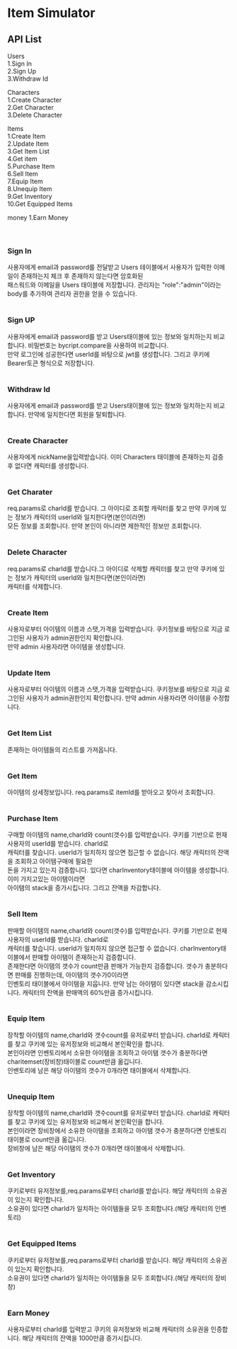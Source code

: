 # Item Simulator


## API List
Users<br>
1.Sign In<br>
2.Sign Up<br>
3.Withdraw Id<br>

Characters<br>
1.Create Character<br>
2.Get Character<br>
3.Delete Character<br>

Items<br>
1.Create Item<br>
2.Update Item<br>
3.Get Item List<br>
4.Get item<br>
5.Purchase Item<br>
6.Sell Item<br>
7.Equip Item<br>
8.Unequip Item<br>
9.Get Inventory<br>
10.Get Equipped Items<br>

money
1.Earn Money<br>
<br>
<br>

### Sign In
사용자에게 email과 password를 전달받고 Users 테이블에서 사용자가 입력한 이메일이 존재하는지 체크 후 존재하지 않는다면 암호화된<br>
패스워드와 이메일을 Users 태이블에 저장합니다. 관리자는 "role":"admin"이라는 body를 추가하여 관리자 권한을 얻을 수 있습니다.
<br>
<br>
### Sign UP
사용자에게 email과 password를 받고 Users태이블에 있는 정보와 일치하는지 비교합니다. 비밀번호는 bycript.compare을 사용하여 비교합니다.<br>
만약 로그인에 성공한다면 userId를 바탕으로 jwt를 생성합니다. 그리고 쿠키에 Bearer토큰 형식으로 저장합니다.
<br>
<br>
### Withdraw Id
사용자에게 email과 password를 받고 Users태이블에 있는 정보와 일치하는지 비교합니다. 만약에 일치한다면 회원을 탈퇴합니다.
<br>
<br>
### Create Character
사용자에게 nickName을입력받습니다. 이미 Characters 태이블에 존재하는지 검증 후 없다면 캐릭터를 생성합니다.
<br>
<br>
### Get Charater
req.params로 charId를 받습니다. 그 아이디로 조회할 캐릭터를 찾고 만약 쿠키에 있는 정보가 캐릭터의 userId와 일치한다면(본인이라면)<br>
모든 정보를 조회합니다. 만약 본인이 아니라면 제한적인 정보만 조회합니다.
<br>
<br>
### Delete Character
req.params로 charId를 받습니다.그 아이디로 삭제할 캐릭터를 찾고 만약 쿠키에 있는 정보가 캐릭터의 userId와 일치한다면(본인이라면)<br>
캐릭터를 삭제합니다.
<br>
<br>
### Create Item
사용자로부터 아이템의 이름과 스탯,가격을 입력받습니다. 쿠키정보를 바탕으로 지금 로그인된 사용자가 admin권한인지 확인합니다.<br>
만약 admin 사용자라면 아이템을 생성합니다.
<br>
<br>
### Update Item
사용자로부터 아이템의 이름과 스탯,가격을 입력받습니다. 쿠키정보를 바탕으로 지금 로그인된 사용자가 admin권한인지 확인합니다.
만약 admin 사용자라면 아이템을 수정합니다.
<br>
<br>
### Get Item List
존재하는 아이템들의 리스트를 가져옵니다.
<br>
<br>
### Get Item
아이템의 상세정보입니다. req.params로 itemId를 받아오고 찾아서 조회합니다.
<br>
<br>
### Purchase Item
구매할 아이템의 name,charId와  count(갯수)를 입력받습니다. 쿠키를 기반으로 현재 사용자의 userId를 받습니다. charId로<br>
캐릭터를 찾습니다. userId가 일치하지 않으면 접근할 수 없습니다. 해당 캐릭터의 잔액을 조회하고 아이템구매에 필요한<br>
돈을 가지고 있는지 검증합니다. 있다면 charInventory태이블에 아이템을 생성합니다.이미 가지고있는 아이탬이라면 <br>
아이탬의 stack을 증가시킵니다. 그리고 잔액을 차감합니다.
<br>
<br>
### Sell Item
판매할 아이템의 name,charId와  count(갯수)를 입력받습니다. 쿠키를 기반으로 현재 사용자의 userId를 받습니다. charId로<br>
캐릭터를 찾습니다. userId가 일치하지 않으면 접근할 수 없습니다. charInventory태이블에서 판매할 아이탬이 존재하는지 검증합니다.<br>
존재한다면 아이탬의 갯수가 count만큼 판매가 가능한지 검증합니다. 갯수가 충분하다면 판매를 진행하는데, 아이탬의 갯수가0이라면<br>
인벤토리 태이블에서 아이템을 지웁니다. 만약 남는 아이탬이 있다면 stack을 감소시킵니다. 캐릭터의 잔액을 판매액의 60%만큼 증가시킵니다.
<br>
<br>
### Equip Item
장착할 아이템의 name,charId와 갯수count를 유저로부터 받습니다. charId로 캐릭터를 찾고 쿠키에 있는 유저정보와 비교해서 본인확인을 합니다.<br>
본인이라면 인벤토리에서 소유한 아이탬을 조회하고 아이탬 갯수가 충분하다면 charitemset(장비창)태이블로 count만큼 옮깁니다.<bR>
인밴토리에 남은 해당 아이탬의 갯수가 0개라면 태이블에서 삭제합니다.
<br>
<br>
### Unequip Item
장착할 아이템의 name,charId와 갯수count를 유저로부터 받습니다. charId로 캐릭터를 찾고 쿠키에 있는 유저정보와 비교해서 본인확인을 합니다.<br>
본인이라면 장비창에서 소유한 아이탬을 조회하고 아이탬 갯수가 충분하다면 인밴토리 태이블로 count만큼 옮깁니다.<bR>
장비창에 남은 해당 아이탬의 갯수가 0개라면 태이블에서 삭제합니다.
<br>
<br>
### Get Inventory
쿠키로부터 유저정보를,req.params로부터 charId를 받습니다. 해당 캐릭터의 소유권이 있는지 확인합니다.<br>
소유권이 있다면 charId가 일치하는 아이템들을 모두 조회합니다.(해당 캐릭터의 인벤토리)
<br>
<br>
### Get Equipped Items
쿠키로부터 유저정보를,req.params로부터 charId를 받습니다. 해당 캐릭터의 소유권이 있는지 확인합니다.<br>
소유권이 있다면 charId가 일치하는 아이템들을 모두 조회합니다.(해당 캐릭터의 장비창)
<br>
<br>
### Earn Money
사용자로부터 charId를 입력받고 쿠키의 유저정보와 비교해 캐릭터의 소유권을 인증합니다. 해당 캐릭터의 잔액을 1000만큼 증가시킵니다.
